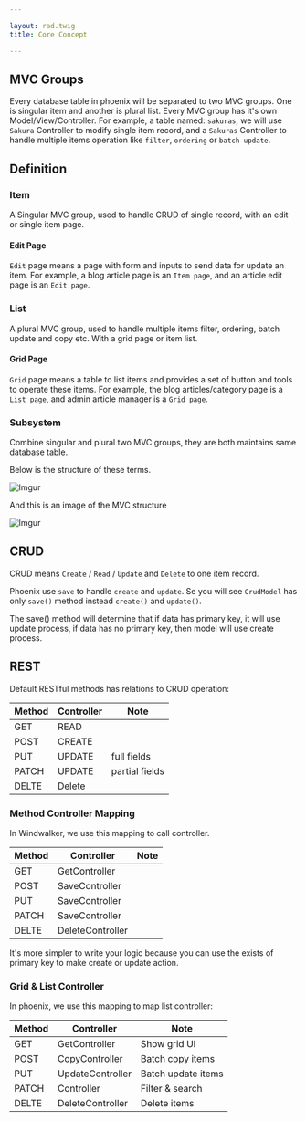 ```yaml
---

layout: rad.twig
title: Core Concept

---
```


## MVC Groups

Every database table in phoenix will be separated to two MVC groups. One is singular item and another is plural list.
Every MVC group has it's own Model/View/Controller. For example, a table named: `sakuras`, we will use `Sakura` Controller
to modify single item record, and a `Sakuras` Controller to handle multiple items operation like `filter`, `ordering` or `batch update`.

## Definition

### Item

A Singular MVC group, used to handle CRUD of single record, with an edit or single item page. 

#### Edit Page

`Edit` page means a page with form and inputs to send data for update an item.
For example, a blog article page is an `Item page`, and an article edit page is an `Edit page`.

### List

A plural MVC group, used to handle multiple items filter, ordering, batch update and copy etc. With a grid page or item list.

#### Grid Page

`Grid` page means a table to list items and provides a set of button and tools to operate these items.
For example, the blog articles/category page is a `List page`, and admin article manager is a `Grid page`.

### Subsystem

Combine singular and plural two MVC groups, they are both maintains same database table.

Below is the structure of these terms.

![Imgur](http://i.imgur.com/o8Wlh6i.jpg)

And this is an image of the MVC structure

![Imgur](http://i.imgur.com/iUbloBQ.jpg)

## CRUD

CRUD means `Create` / `Read` / `Update` and `Delete` to one item record.

Phoenix use `save` to handle `create` and `update`. Se you will see `CrudModel` has only `save()` method instead `create()` and `update()`.

The save() method will determine that if data has primary key, it will use update process, if data has no primary key, then model will use create process.

## REST

Default RESTful methods has relations to CRUD operation:

| Method | Controller | Note |
| --- | ---- | --- |
| GET | READ | |
| POST | CREATE | |
| PUT | UPDATE | full fields |
| PATCH | UPDATE | partial fields |
| DELTE | Delete | |

### Method Controller Mapping

In Windwalker, we use this mapping to call controller.

| Method | Controller | Note |
| --- | ---- | --- |
| GET | GetController | |
| POST | SaveController | |
| PUT | SaveController | |
| PATCH | SaveController | |
| DELTE | DeleteController | |

It's more simpler to write your logic because you can use the exists of primary key to make create or update action.

### Grid & List Controller

In phoenix, we use this mapping to map list controller:

| Method | Controller | Note |
| --- | ---- | --- |
| GET | GetController | Show grid UI |
| POST | CopyController | Batch copy items |
| PUT | UpdateController | Batch update items |
| PATCH | Controller | Filter & search |
| DELTE | DeleteController | Delete items |


